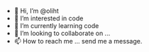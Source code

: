 - 👋 Hi, I’m @oliht
- 👀 I’m interested in code
- 🌱 I’m currently learning code
- 💞️ I’m looking to collaborate on ...
- 📫 How to reach me ... send me a message.

<!---
oliht/oliht is a ✨ special ✨ repository because its `README.md` (this file) appears on your GitHub profile.
You can click the Preview link to take a look at your changes.
--->
